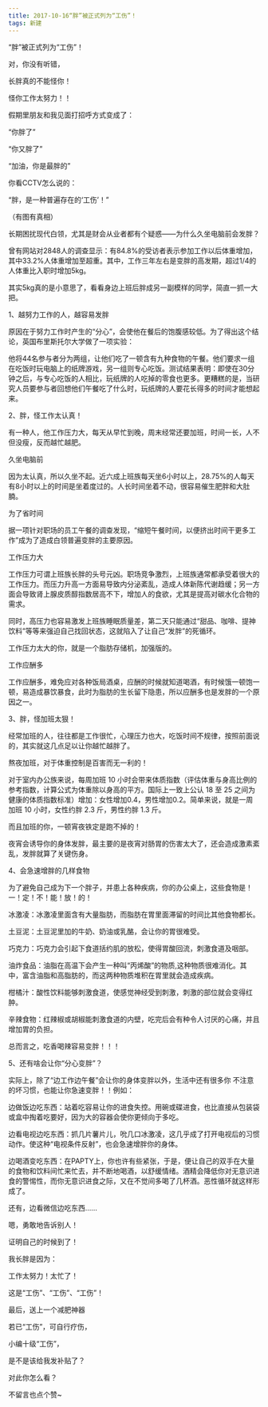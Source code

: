 ```yaml
---
title: 2017-10-16“胖”被正式列为“工伤”！ 
tags: 新建
---
```

“胖”被正式列为“工伤”！



对，你没有听错，

长胖真的不能怪你！

怪你工作太努力！！


假期里朋友和我见面打招呼方式变成了：

“你胖了”

“你又胖了”

“加油，你是最胖的”







你看CCTV怎么说的：

“胖，是一种普遍存在的‘工伤’！”

（有图有真相）







长期困扰现代白领，尤其是财会从业者都有个疑惑——为什么久坐电脑前会发胖？



曾有网站对2848人的调查显示：有84.8%的受访者表示参加工作以后体重增加，其中33.2%人体重增加至超重。其中，工作三年左右是变胖的高发期，超过1/4的人体重比入职时增加5kg。



其实5kg真的是小意思了，看看身边上班后胖成另一副模样的同学，简直一抓一大把。



1、越努力工作的人，越容易发胖


原因在于努力工作时产生的“分心”，会使他在餐后的饱腹感较低。为了得出这个结论，英国布里斯托尔大学做了一项实验：



他将44名参与者分为两组，让他们吃了一顿含有九种食物的午餐。他们要求一组在吃饭时玩电脑上的纸牌游戏，另一组则专心吃饭。测试结果表明：即使在30分钟之后，与专心吃饭的人相比，玩纸牌的人吃掉的零食也更多。更糟糕的是，当研究人员要参与者回想他们午餐吃了什么时，玩纸牌的人要花长得多的时间才能想起来。



2、胖，怪工作太认真！


有一种人，他工作压力大，每天从早忙到晚，周末经常还要加班，时间一长，人不但没瘦，反而越忙越肥。



久坐电脑前

因为太认真，所以久坐不起。近六成上班族每天坐6小时以上，28.75%的人每天有8小时以上的时间是坐着度过的。人长时间坐着不动，很容易催生肥胖和大肚腩。



为了省时间

据一项针对职场的员工午餐的调查发现，“缩短午餐时间，以便挤出时间干更多工作”成为了造成白领普遍变胖的主要原因。



工作压力大

工作压力可谓上班族长胖的头号元凶。职场竞争激烈，上班族通常都承受着很大的工作压力。而压力升高一方面易导致内分泌紊乱，造成人体新陈代谢趋缓；另一方面会导致肾上腺皮质醇指数居高不下，增加人的食欲，尤其是提高对碳水化合物的需求。



同时，高压力也容易激发上班族睡眠质量差，第二天只能通过“甜品、咖啡、提神饮料”等等来强迫自己找回状态，这就陷入了让自己“发胖”的死循环。



工作压力太大的你，就是一个脂肪存储机，加强版的。



工作应酬多

工作应酬多，难免应对各种饭局酒桌，应酬的时候就知道喝酒，有时候饿一顿饱一顿，易造成暴饮暴食，此时为脂肪的生长留下隐患，所以应酬多也是发胖的一个原因之一。



3、胖，怪加班太狠！


经常加班的人，往往都是工作很忙，心理压力也大，吃饭时间不规律，按照前面说的，其实就这几点足以让你越忙越胖了。



熬夜加班，对于体重控制是百害而无一利的！



对于室内办公族来说，每周加班 10 小时会带来体质指数（评估体重与身高比例的参考指数，计算公式为体重除以身高的平方。国际上一致上公认 18 至 25 之间为健康的体质指数标准）增加：女性增加0.4，男性增加0.2。简单来说，就是一周加班 10 小时，女性约胖 2.3 斤，男性约胖 1.3 斤。



而且加班的你，一顿宵夜铁定是跑不掉的！



夜宵会诱导你的身体发胖，最主要的是夜宵对肠胃的伤害太大了，还会造成激素紊乱，发胖就算了关键伤身。



4、会急速增胖的几样食物


为了避免自己成为下一个胖子，并患上各种疾病，你的办公桌上，这些食物是！一！定！不！能！放！的！



冰激凌：冰激凌里面含有大量脂肪，而脂肪在胃里面滞留的时间比其他食物都长。

土豆泥：土豆泥里加的牛奶、奶油或乳酪，会让你的胃很难受。

巧克力：巧克力会引起下食道括约肌的放松，使得胃酸回流，刺激食道及咽部。

油炸食品：油脂在高温下会产生一种叫“丙烯酸”的物质,这种物质很难消化。其中，富含油脂和高脂肪的，而这两种物质堆积在胃里就会造成疾病。

柑橘汁：酸性饮料能够刺激食道，使感觉神经受到刺激，刺激的部位就会变得红肿。

辛辣食物：红辣椒或胡椒能刺激食道的内壁，吃完后会有种令人讨厌的心痛，并且增加胃的负担。 



总而言之，吃香喝辣容易变胖！！！



5、还有啥会让你“分心变胖”？


实际上，除了“边工作边午餐”会让你的身体变胖以外，生活中还有很多你 不注意的坏习惯，也能让你急速变胖！！例如：



边做饭边吃东西：站着吃容易让你的进食失控。用碗或碟进食，也比直接从包装袋或盒中掏着吃要好，因为大的容器会使你更倾向于多吃。



边看电视边吃东西：抓几片薯片儿，吮几口冰激凌，这几乎成了打开电视后的习惯动作。使这种“电视条件反射”，也会急速增胖你的身体。



边喝酒变吃东西：在PAPTY上，你也许有些紧张，于是，便让自己的双手在大量的食物和饮料间忙来忙去，并不断地喝酒，以舒缓情绪。酒精会降低你对无意识进食的警惕性，而你无意识进食之际，又在不觉间多喝了几杯酒。恶性循环就这样形成了。



还有，边看微信边吃东西……



嗯，勇敢地告诉别人！

证明自己的时候到了！



我长胖是因为：

工作太努力！太忙了！

这是“工伤”、“工伤”、“工伤”！



最后，送上一个减肥神器



若已“工伤”，可自行疗伤，





小编十级“工伤”，

是不是该给我发补贴了？




对此你怎么看？

不留言也点个赞~